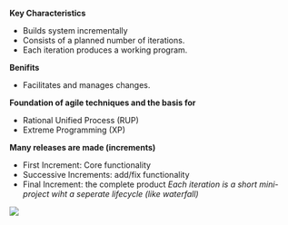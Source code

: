 **Key Characteristics**
- Builds system incrementally
- Consists of a planned number of iterations.
- Each iteration produces a working program.

**Benifits**
- Facilitates and manages changes.

**Foundation of agile techniques and the basis for**
- Rational Unified Process (RUP)
- Extreme Programming (XP)

**Many releases are made (increments)**
- First Increment: Core functionality
- Successive Increments: add/fix functionality
- Final Increment: the complete product
*Each iteration is a short mini-project wiht a seperate lifecycle (like waterfall)*

![](https://lh7-us.googleusercontent.com/Sz0y8qFXOHBlL68RRPIK3oi85Vm7Cr02YcdY0Ldg_doEss_diurt3JmEyJaLHPcImtDfVjwh98w6FSPjfgcCHx6sqQLVfH2yxfaKaUIRp6FjLf9DbJv-dfTuNe-0bwCfGrFxdG6y-TGNIFHRpIrNZQ=s2048)